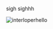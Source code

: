 sigh sighhh

![interloperhello](https://github.com/user-attachments/assets/25af58a4-a2e6-4664-9d0c-4d4048d76e0d)
